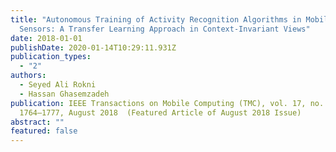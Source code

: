 ```yaml
---
title: "Autonomous Training of Activity Recognition Algorithms in Mobile
  Sensors: A Transfer Learning Approach in Context-Invariant Views"
date: 2018-01-01
publishDate: 2020-01-14T10:29:11.931Z
publication_types:
  - "2"
authors:
  - Seyed Ali Rokni
  - Hassan Ghasemzadeh
publication: IEEE Transactions on Mobile Computing (TMC), vol. 17, no. 8, pp.
  1764–1777, August 2018  (Featured Article of August 2018 Issue)
abstract: ""
featured: false
---
```

